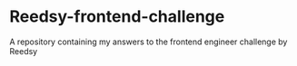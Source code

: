 # Reedsy-frontend-challenge
A repository containing my answers to the frontend engineer challenge by Reedsy

